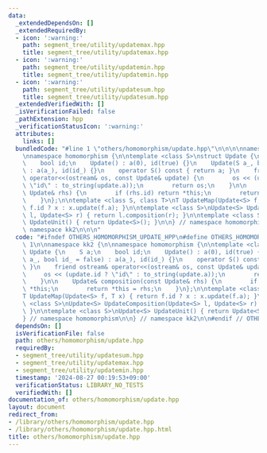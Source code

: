 ```yaml
---
data:
  _extendedDependsOn: []
  _extendedRequiredBy:
  - icon: ':warning:'
    path: segment_tree/utility/updatemax.hpp
    title: segment_tree/utility/updatemax.hpp
  - icon: ':warning:'
    path: segment_tree/utility/updatemin.hpp
    title: segment_tree/utility/updatemin.hpp
  - icon: ':warning:'
    path: segment_tree/utility/updatesum.hpp
    title: segment_tree/utility/updatesum.hpp
  _extendedVerifiedWith: []
  _isVerificationFailed: false
  _pathExtension: hpp
  _verificationStatusIcon: ':warning:'
  attributes:
    links: []
  bundledCode: "#line 1 \"others/homomorphism/update.hpp\"\n\n\n\nnamespace kk2 {\n\
    \nnamespace homomorphism {\n\ntemplate <class S>\nstruct Update {\n    S a;\n\
    \    bool id;\n    Update() : a(0), id(true) {}\n    Update(S a_, bool id_ = false)\
    \ : a(a_), id(id_) {}\n    operator S() const { return a; }\n    friend ostream&\
    \ operator<<(ostream& os, const Update& update) {\n        os << (update.id ?\
    \ \"id\" : to_string(update.a));\n        return os;\n    }\n\n    Update& composition(const\
    \ Update& rhs) {\n        if (rhs.id) return *this;\n        return *this = rhs;\n\
    \    }\n};\n\ntemplate <class S, class T>\nT UpdateMap(Update<S> f, T x) { return\
    \ f.id ? x : x.update(f.a); }\n\ntemplate <class S>\nUpdate<S> UpdateComposition(Update<S>\
    \ l, Update<S> r) { return l.composition(r); }\n\ntemplate <class S>\nUpdate<S>\
    \ UpdateUnit() { return Update<S>(); }\n\n} // namespace homomorphism\n\n} //\
    \ namespace kk2\n\n\n"
  code: "#ifndef OTHERS_HOMOMORPHISM_UPDATE_HPP\n#define OTHERS_HOMOMORPHISM_UPDATE_HPP\
    \ 1\n\nnamespace kk2 {\n\nnamespace homomorphism {\n\ntemplate <class S>\nstruct\
    \ Update {\n    S a;\n    bool id;\n    Update() : a(0), id(true) {}\n    Update(S\
    \ a_, bool id_ = false) : a(a_), id(id_) {}\n    operator S() const { return a;\
    \ }\n    friend ostream& operator<<(ostream& os, const Update& update) {\n   \
    \     os << (update.id ? \"id\" : to_string(update.a));\n        return os;\n\
    \    }\n\n    Update& composition(const Update& rhs) {\n        if (rhs.id) return\
    \ *this;\n        return *this = rhs;\n    }\n};\n\ntemplate <class S, class T>\n\
    T UpdateMap(Update<S> f, T x) { return f.id ? x : x.update(f.a); }\n\ntemplate\
    \ <class S>\nUpdate<S> UpdateComposition(Update<S> l, Update<S> r) { return l.composition(r);\
    \ }\n\ntemplate <class S>\nUpdate<S> UpdateUnit() { return Update<S>(); }\n\n\
    } // namespace homomorphism\n\n} // namespace kk2\n\n#endif // OTHERS_HOMOMORPHISM_UPDATE_HPP\n"
  dependsOn: []
  isVerificationFile: false
  path: others/homomorphism/update.hpp
  requiredBy:
  - segment_tree/utility/updatesum.hpp
  - segment_tree/utility/updatemax.hpp
  - segment_tree/utility/updatemin.hpp
  timestamp: '2024-08-27 00:19:53+09:00'
  verificationStatus: LIBRARY_NO_TESTS
  verifiedWith: []
documentation_of: others/homomorphism/update.hpp
layout: document
redirect_from:
- /library/others/homomorphism/update.hpp
- /library/others/homomorphism/update.hpp.html
title: others/homomorphism/update.hpp
---
```

